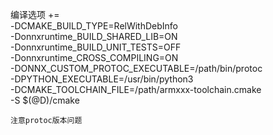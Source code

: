 编译选项 += \
        -DCMAKE_BUILD_TYPE=RelWithDebInfo \
        -Donnxruntime_BUILD_SHARED_LIB=ON \
        -Donnxruntime_BUILD_UNIT_TESTS=OFF \
        -Donnxruntime_CROSS_COMPILING=ON \
        -DONNX_CUSTOM_PROTOC_EXECUTABLE=/path/bin/protoc \
        -DPYTHON_EXECUTABLE=/usr/bin/python3 \
        -DCMAKE_TOOLCHAIN_FILE=/path/armxxx-toolchain.cmake \
        -S $(@D)/cmake
        
    注意protoc版本问题
